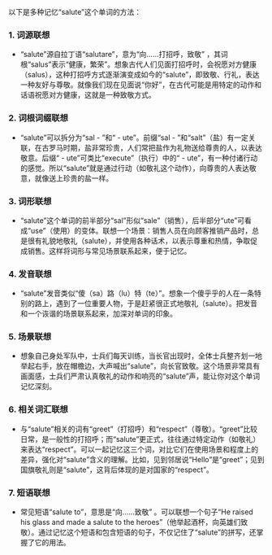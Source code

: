 以下是多种记忆“salute”这个单词的方法：

### 1. 词源联想
 - “salute”源自拉丁语“salutare”，意为“向……打招呼，致敬” ，其词根“salus”表示“健康，繁荣”。想象古代人们见面打招呼时，会祝愿对方健康（salus），这种打招呼方式逐渐演变成如今的“salute”，即致敬、行礼，表达一种友好与尊敬。就像我们现在见面说“你好”，在古代可能是用特定的动作和话语祝愿对方健康，这就是一种致敬方式。

### 2. 词根词缀联想
 - “salute”可以拆分为“sal - ”和“ - ute”。前缀“sal - ”和“salt”（盐）有一定关联，在古罗马时期，盐非常珍贵，人们常把盐作为礼物送给尊贵的人，以表达敬意。后缀“ - ute”可类比“execute”（执行）中的“ - ute”，有一种付诸行动的感觉。所以“salute”就是通过行动（如敬礼这个动作），向尊贵的人表达敬意，就像送上珍贵的盐一样。

### 3. 词形联想
 - “salute”这个单词的前半部分“sal”形似“sale”（销售），后半部分“ute”可看成“use”（使用）的变体。联想一个场景：销售人员在向顾客推销产品时，总是很有礼貌地敬礼（salute），并使用各种话术，以表示尊重和热情，争取促成销售。这样将词形与常见场景联系起来，便于记忆。

### 4. 发音联想
 - “salute”发音类似“傻（sa）路（lu）特（te）”。想象一个傻乎乎的人在一条特别的路上，遇到了一位重要人物，于是赶紧很正式地敬礼（salute）。把发音和一个诙谐的场景联系起来，加深对单词的印象。

### 5. 场景联想
 - 想象自己身处军队中，士兵们每天训练，当长官出现时，全体士兵整齐划一地举起右手，放在帽檐边，大声喊出“salute”，向长官致敬。这个场景非常具有画面感，士兵们严肃认真敬礼的动作和响亮的“salute”声，能让你对这个单词记忆深刻。

### 6. 相关词汇联想
 - 与“salute”相关的词有“greet”（打招呼）和“respect”（尊敬）。“greet”比较日常，是一般性的打招呼；而“salute”更正式，往往通过特定动作（如敬礼）来表达“respect”。可以一起记忆这三个词，对比它们在使用场景和程度上的差异，强化对“salute”含义的理解。比如，见到邻居说“Hello”是“greet”；见到国旗敬礼则是“salute”，这背后体现的是对国家的“respect”。

### 7. 短语联想
 - 常见短语“salute to”，意思是“向……致敬” 。可以联想一个句子“He raised his glass and made a salute to the heroes”（他举起酒杯，向英雄们致敬）。通过记忆这个短语和包含短语的句子，不仅记住了“salute”的拼写，还掌握了它的用法。 